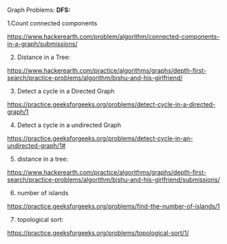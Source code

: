 Graph Problems: 
<b>DFS: </b>


1.Count connected components

https://www.hackerearth.com/problem/algorithm/connected-components-in-a-graph/submissions/

2. Distance in a Tree:

https://www.hackerearth.com/practice/algorithms/graphs/depth-first-search/practice-problems/algorithm/bishu-and-his-girlfriend/

3. Detect a cycle in a Directed Graph

https://practice.geeksforgeeks.org/problems/detect-cycle-in-a-directed-graph/1

4. Detect a cycle in a undirected Graph

https://practice.geeksforgeeks.org/problems/detect-cycle-in-an-undirected-graph/1#

5. distance in a tree:

https://www.hackerearth.com/practice/algorithms/graphs/depth-first-search/practice-problems/algorithm/bishu-and-his-girlfriend/submissions/


6. number of islands

https://practice.geeksforgeeks.org/problems/find-the-number-of-islands/1

7. topological sort:

https://practice.geeksforgeeks.org/problems/topological-sort/1/

